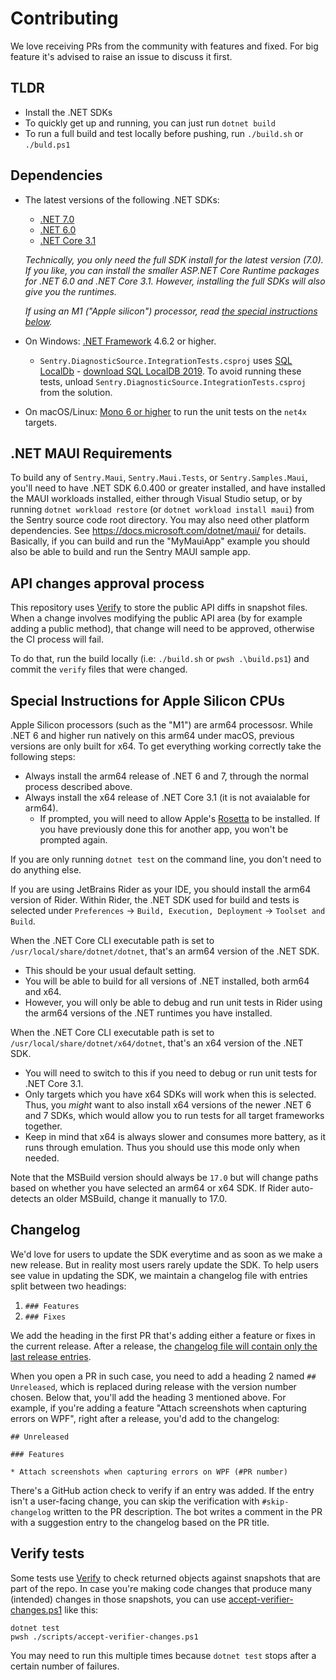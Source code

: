 # Contributing

We love receiving PRs from the community with features and fixed.
For big feature it's advised to raise an issue to discuss it first.

## TLDR

* Install the .NET SDKs
* To quickly get up and running, you can just run `dotnet build`
* To run a full build and test locally before pushing, run `./build.sh` or `./buld.ps1`

## Dependencies

* The latest versions of the following .NET SDKs:
  - [.NET 7.0](https://dotnet.microsoft.com/download/dotnet/7.0)
  - [.NET 6.0](https://dotnet.microsoft.com/download/dotnet/6.0)
  - [.NET Core 3.1](https://dotnet.microsoft.com/download/dotnet/3.1)

  *Technically, you only need the full SDK install for the latest version (7.0).  If you like, you can install the smaller ASP.NET Core Runtime packages for .NET 6.0 and .NET Core 3.1.  However, installing the full SDKs will also give you the runtimes.*

  *If using an M1 ("Apple silicon") processor, read [the special instructions below](#special-instructions-for-apple-silicon-cpus).*

* On Windows: [.NET Framework](https://dotnet.microsoft.com/download/dotnet-framework) 4.6.2 or higher.
  - `Sentry.DiagnosticSource.IntegrationTests.csproj` uses [SQL LocalDb](https://docs.microsoft.com/sql/database-engine/configure-windows/sql-server-express-localdb) - [download SQL LocalDB 2019](https://download.microsoft.com/download/7/c/1/7c14e92e-bdcb-4f89-b7cf-93543e7112d1/SqlLocalDB.msi). To avoid running these tests, unload `Sentry.DiagnosticSource.IntegrationTests.csproj` from the solution.
* On macOS/Linux: [Mono 6 or higher](https://www.mono-project.com/download/stable) to run the unit tests on the `net4x` targets.

## .NET MAUI Requirements

To build any of `Sentry.Maui`, `Sentry.Maui.Tests`, or `Sentry.Samples.Maui`, you'll need to have .NET SDK 6.0.400 or greater installed, and have installed the MAUI workloads installed, either through Visual Studio setup, or by running `dotnet workload restore` (or `dotnet workload install maui`) from the Sentry source code root directory.
You may also need other platform dependencies.  See https://docs.microsoft.com/dotnet/maui/ for details.  Basically, if you can build and run the "MyMauiApp" example you should also be able to build and run the Sentry MAUI sample app.

## API changes approval process

This repository uses [Verify](https://github.com/VerifyTests/Verify) to store the public API diffs in snapshot files.
When a change involves modifying the public API area (by for example adding a public method),
that change will need to be approved, otherwise the CI process will fail.

To do that, run the build locally (i.e: `./build.sh` or `pwsh .\build.ps1`)
and commit the `verify` files that were changed.


## Special Instructions for Apple Silicon CPUs

Apple Silicon processors (such as the "M1") are arm64 processosr. While .NET 6 and higher run natively on this arm64 under macOS, previous versions are only built for x64. To get everything working correctly take the following steps:

- Always install the arm64 release of .NET 6 and 7, through the normal process described above.
- Always install the x64 release of .NET Core 3.1 (it is not avaialable for arm64).
  - If prompted, you will need to allow Apple's [Rosetta](https://support.apple.com/HT211861) to be installed.  If you have previously done this for another app, you won't be prompted again.

If you are only running `dotnet test` on the command line, you don't need to do anything else.

If you are using JetBrains Rider as your IDE, you should install the arm64 version of Rider.  Within Rider, the .NET SDK used for build and tests is selected under `Preferences` -> `Build, Execution, Deployment` -> `Toolset and Build`.

When the .NET Core CLI executable path is set to `/usr/local/share/dotnet/dotnet`, that's an arm64 version of the .NET SDK.
- This should be your usual default setting.
- You will be able to build for all versions of .NET installed, both arm64 and x64.
- However, you will only be able to debug and run unit tests in Rider using the arm64 versions of the .NET runtimes you have installed.

When the .NET Core CLI executable path is set to `/usr/local/share/dotnet/x64/dotnet`, that's an x64 version of the .NET SDK.
- You will need to switch to this if you need to debug or run unit tests for .NET Core 3.1.
- Only targets which you have x64 SDKs will work when this is selected.  Thus, you *might* want to also install x64 versions of the newer .NET 6 and 7 SDKs, which would allow you to run tests for all target frameworks together.
- Keep in mind that x64 is always slower and consumes more battery, as it runs through emulation.  Thus you should use this mode only when needed.

Note that the MSBuild version should always be `17.0` but will change paths based on whether you have selected an arm64 or x64 SDK.  If Rider auto-detects an older MSBuild, change it manually to 17.0.

## Changelog

We'd love for users to update the SDK everytime and as soon as we make a new release. But in reality most users rarely update the SDK.
To help users see value in updating the SDK, we maintain a changelog file with entries split between two headings:

1. `### Features`
2. `### Fixes`

We add the heading in the first PR that's adding either a feature or fixes in the current release.
After a release, the [changelog file will contain only the last release entries](https://github.com/getsentry/sentry-dotnet/blob/main/CHANGELOG.md).

When you open a PR in such case, you need to add a heading 2 named `## Unreleased`, which is replaced during release with the version number chosen.
Below that, you'll add the heading 3 mentioned above. For example, if you're adding a feature "Attach screenshots when capturing errors on WPF", right after a release, you'd add to the changelog:

```
## Unreleased

### Features

* Attach screenshots when capturing errors on WPF (#PR number)
```

There's a GitHub action check to verify if an entry was added. If the entry isn't a user-facing change, you can skip the verification with `#skip-changelog` written to the PR description. The bot writes a comment in the PR with a suggestion entry to the changelog based on the PR title.

## Verify tests

Some tests use [Verify](https://github.com/VerifyTests/Verify) to check returned objects against snapshots that are part of the repo.
In case you're making code changes that produce many (intended) changes in those snapshots, you can use [accept-verifier-changes.ps1](./scripts/accept-verifier-changes.ps1) like this:

```shell-script
dotnet test
pwsh ./scripts/accept-verifier-changes.ps1
```

You may need to run this multiple times because `dotnet test` stops after a certain number of failures.